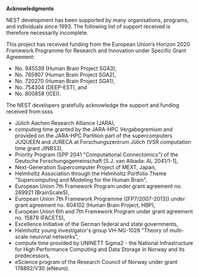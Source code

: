 **Acknowledgments**

NEST development has been supported by many organisations, programs, and 
individuals since 1993. The following list of support received is therefore 
necessarily incomplete.

This project has received funding from the European Union’s Horizon 2020 
Framework Programme for Research and Innovation under Specific Grant Agreement:

- No. 945539 (Human Brain Project SGA3),
- No. 785907 (Human Brain Project SGA2),
- No. 720270 (Human Brain Project SGA1),
- No. 754304 (DEEP-EST), and
- No. 800858 (ICEI).

The NEST developers gratefully acknowledge the support and funding received 
from:ssss

- Jülich Aachen Research Alliance (JARA),
- computing time granted by the JARA-HPC Vergabegremium and provided on the
  JARA-HPC Partition part of the supercomputers JUQUEEN and JURECA at
  Forschungszentrum Jülich (VSR computation time grant JINB33),
- Priority Program (SPP 2041 "Computational Connectomics") of the Deutsche
  Forschungsgemeinschaft [S.J. van Albada: AL 2041/1-1],
- Next-Generation Supercomputer Project of MEXT, Japan,
- Helmholtz Association through the Helmholtz Portfolio Theme
  "Supercomputing and Modeling for the Human Brain",
- European Union 7th Framework Program under grant agreement no. 269921
  (BrainScaleS),
- European Union 7th Framework Programme ([FP7/2007-2013]) under grant
  agreement no. 604102 (Human Brain Project, HBP),
- European Union 6th and 7th Framework Program under grant agreement no.
  15879 (FACETS),
- Excellence Initiative of the German federal and state governments,
- Helmholtz young investigator's group VH-NG-1028 "Theory of multi-scale
  neuronal networks",
- compute time provided by UNINETT Sigma2 - the National Infrastructure for
  High Performance Computing and Data Storage in Norway and its predecessors,
- eScience program of the Research Council of Norway under grant 178892/V30
  (eNeuro).
